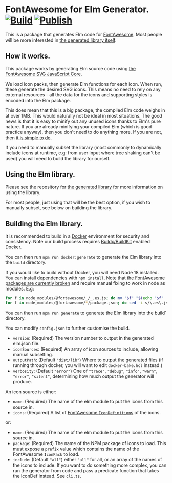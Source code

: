 # FontAwesome for Elm Generator. [![Build](https://github.com/Lattyware/elm-fontawesome-generator/actions/workflows/build.yml/badge.svg)](https://github.com/Lattyware/elm-fontawesome-generator/actions/workflows/build.yml) [![Publish](https://github.com/Lattyware/elm-fontawesome/actions/workflows/publish.yml/badge.svg)](https://github.com/Lattyware/elm-fontawesome/actions/workflows/publish.yml)

This is a package that generates Elm code for [FontAwesome][fa].
Most people will be more interested in
[the generated library itself][elm-fontawesome].

[elm-fontawesome]: https://github.com/Lattyware/elm-fontawesome
[fa]: https://fontawesome.com/

## How it works.

This package works by generating Elm source code using [the FontAwesome SVG
JavaScript Core][fa-core].

We load icon packs, then generate Elm functions for each icon. When run, these
generate the desired SVG icons. This means no need to rely on any external
resources - all the data for the icons and supporting styles is encoded into
the Elm package.

This does mean that this is a big package, the compiled Elm code weighs in at
over 1MB. This would naturally not be ideal in most situations. The good news
is that it is easy to minify out any unused icons thanks to Elm's pure nature.
If you are already minifying your compiled Elm (which is good practice
anyway), then you don't need to do anything more. If you are not, then [it is
simple to do][minification].

If you need to manually subset the library (most commonly to dynamically
include icons at runtime, e.g: from user input where tree shaking can't be
used) you will need to build the library for ourself.

[fa-core]: https://fontawesome.com/docs/web/dig-deeper/svg-core
[minification]: https://guide.elm-lang.org/optimization/asset_size.html

## Using the Elm library.

Please see the repository for [the generated library][elm-fontawesome] for
more information on using the library.

For most people, just using that will be the best option, if you wish to
manually subset, see below on building the library.

[elm-fontawesome]: https://github.com/Lattyware/elm-fontawesome

## Building the Elm library.

It is recommended to build in a [Docker][get-docker] environment for security
and consistency.
Note our build process requires [Buildx/BuildKit][buildx] enabled Docker.

You can then run `npm run docker:generate` to generate the Elm library into
the `build` directory.

If you would like to build without Docker, you will need Node 18 installed.
You can install dependencies with `npm install`. Note that [the FontAwesome
packages are currently broken][font-awesome-bug] and require manual fixing to
work in node as modules. E.g:

```sh
for f in node_modules/@fortawesome/_/_.es.js; do mv "$f" "$(echo "$f" | sed s/\.es\.js/\.mjs/)"; done
for f in node_modules/@fortawesome/*/package.json; do sed -i s/\.es\.js/\.mjs/ "$f"; done
```

You can then run `npm run generate` to generate the Elm library into the
build` directory.

You can modify `config.json` to further customise the build.

- `version`: (Required) The version number to output in the generated elm.json
  file.
- `iconSources`: (Required) An array of icon sources to include, allowing manual
  subsetting.
- `outputPath`: (Default `"dist/lib"`) Where to output the generated files (if
  running through docker, you will want to edit `docker-bake.hcl` instead.)
- `verbosity`: (Default `"error"`) One of `"trace"`, `"debug"`, `"info"`,
  `"warn"`, `"error"`, `"silent"`, determining how much output the generator
  will produce.

An icon source is either:

- `name`: (Required) The name of the elm module to put the icons from this
  source in.
- `icons`: (Required) A list of [FontAwesome `IconDefinition`s][icondef]
  of the icons.

or:

- `name`: (Required) The name of the elm module to put the icons from this
  source in.
- `package`: (Required) The name of the NPM package of icons to load. This must
  expose a `prefix` value which contains the name of the FontAwesome `IconPack`
  to load.
- `include`: (Default `"all"`) either `"all"` for all, or an array of the names
  of the icons to include. If you want to do something more complex, you can
  run the generator from code and pass a predicate function that takes the
  IconDef instead. See `cli.ts`.

[get-docker]: https://docs.docker.com/get-docker/
[buildx]: https://docs.docker.com/buildx/working-with-buildx/
[font-awesome-bug]: https://github.com/FortAwesome/Font-Awesome/pull/19041
[icondef]: https://github.com/FortAwesome/Font-Awesome/blob/6.x/js-packages/%40fortawesome/fontawesome-common-types/index.d.ts#L10=
